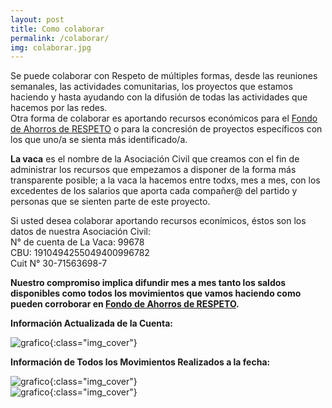 ```yaml
---
layout: post
title: Como colaborar
permalink: /colaborar/
img: colaborar.jpg
---
```



Se puede colaborar con Respeto de múltiples formas, desde las reuniones semanales, las actividades comunitarias, los proyectos que estamos haciendo y hasta ayudando con la difusión de todas las actividades que hacemos por las redes.  
Otra forma de colaborar es aportando recursos económicos para el [Fondo de Ahorros de RESPETO](respeto.org.ar/fondodeahorros) o para la concresión de proyectos específicos con los que uno/a se sienta más identificado/a.

__La vaca__ es el nombre de la Asociación Civil que creamos con el fin de administrar los recursos que empezamos a disponer de la forma más transparente posible; a la vaca la hacemos entre todxs, mes a mes, con los excedentes de los salarios que aporta cada compañer@ del partido y personas que se sienten parte de este proyecto.

Si usted desea colaborar aportando recursos econímicos, éstos son los datos de nuestra Asociación Civil:  
N° de cuenta de La Vaca: 99678   
CBU: 1910494255049400996782  
Cuit N° 30-71563698-7  

__Nuestro compromiso implica difundir mes a mes tanto los saldos disponibles como todos los movimientos que vamos haciendo como pueden corroborar en [Fondo de Ahorros de RESPETO](respeto.org.ar/fondodeahorros).__

__Información Actualizada de la Cuenta:__  

![grafico]({{site.baseurl}}/img/lavaca.png){:class="img_cover"}

__Información de Todos los Movimientos Realizados a la fecha:__  

![grafico]({{site.baseurl}}/img/lavaca2.png){:class="img_cover"}  
![grafico]({{site.baseurl}}/img/lavaca3.png){:class="img_cover"}

